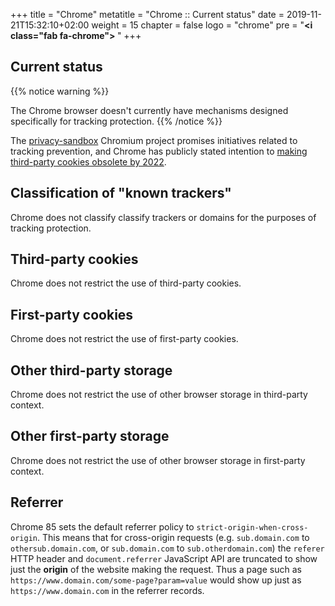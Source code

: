 +++
title = "Chrome"
metatitle = "Chrome :: Current status"
date = 2019-11-21T15:32:10+02:00
weight = 15
chapter = false
logo = "chrome"
pre = "<b><i class=\"fab fa-chrome\"></i> </b>"
+++
## Current status

{{% notice warning %}}

The Chrome browser doesn't currently have mechanisms designed specifically for tracking protection.
{{% /notice %}}

The [privacy-sandbox](https://www.chromium.org/Home/chromium-privacy/privacy-sandbox) Chromium project promises initiatives related to tracking prevention, and Chrome has publicly stated intention to [making third-party cookies obsolete by 2022](https://blog.chromium.org/2020/01/building-more-private-web-path-towards.html).

## Classification of "known trackers"

Chrome does not classify classify trackers or domains for the purposes of tracking protection.

## Third-party cookies

Chrome does not restrict the use of third-party cookies.

## First-party cookies

Chrome does not restrict the use of first-party cookies.

## Other third-party storage

Chrome does not restrict the use of other browser storage in third-party context.

## Other first-party storage

Chrome does not restrict the use of other browser storage in first-party context.

## Referrer

Chrome 85 sets the default referrer policy to `strict-origin-when-cross-origin`. This means that for cross-origin requests (e.g. `sub.domain.com` to `othersub.domain.com`, or `sub.domain.com` to `sub.otherdomain.com`) the `referer` HTTP header and `document.referrer` JavaScript API are truncated to show just the **origin** of the website making the request. Thus a page such as `https://www.domain.com/some-page?param=value` would show up just as `https://www.domain.com` in the referrer records.

